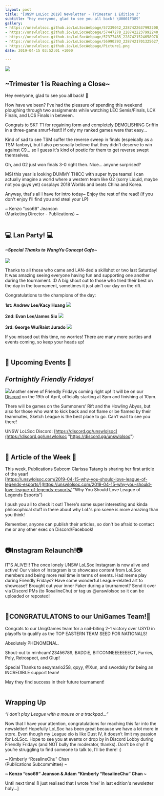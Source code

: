 ```yaml
---
layout: post
title: "[UNSW LoLSoc 2019] Newsletter - Trimester 1 Edition 3"
subtitle: "Hey everyone, glad to see you all back! \U0001F389"
gallery:
- https://unswlolsoc.github.io/LoLSocWebpage/57239042_2287422637992200_6616593987903946752_o.jpg
- https://unswlolsoc.github.io/LoLSocWebpage/57447278_2287422237992240_5652502846474551296_o.jpg
- https://unswlolsoc.github.io/LoLSocWebpage/57377485_2287421524658978_5361215961141608448_o.jpg
- https://unswlolsoc.github.io/LoLSocWebpage/56990293_2287421701325627_2229832292916789248_o.jpg
- https://unswlolsoc.github.io/LoLSocWebpage/Picture1.png
date: 2019-04-15 03:52:01 +1000

---
```

![](https://unswlolsoc.github.io/LoLSocWebpage/uploads/Picture1.png)

## \~Trimester 1 is Reaching a Close\~

Hey everyone, glad to see you all back! 🎉

How have we been? I've had the pleasure of spending this weekend ploughing through two assignments while watching LEC Semis/Finals, LCK Finals, and LCS Finals in between.

Congrats to SKT T1 for regaining form and completely DEMOLISHING Griffin in a three-game smurf-fest!! If only my ranked games were that easy...

Kind of sad to see TSM suffer the reverse sweep in finals (espeically as a TSM fanboy), but I also personally believe that they didn't deserve to win against C9... so I guess it's kind of poetic for them to get reverse swept themselves.

Oh, and G2 just won finals 3-0 right then. Nice... anyone surprised?

MSI this year is looking DUMMY THICC with super hype teams! I can actually imagine a world where a western team like G2 (sorry Liquid, maybe not you guys yet) cosplays 2018 Worlds and beats China and Korea.

Anyway, that's all I have for intro today\~ Enjoy the rest of the read! (if you don't enjoy I'll find you and steal your LP)

\~ Kenzo “cso69” Jeanson  
(Marketing Director - Publications) \~
<br><br>

## 💻 Lan Party! 💻

#### _\~Special Thanks to WangYu Concept Cafe\~_

![](https://unswlolsoc.github.io/LoLSocWebpage/uploads/57239042_2287422637992200_6616593987903946752_o.jpg)

Thanks to all those who came and LAN-ded a skillshot or two last Saturday! It was amazing seeing everyone having fun and supporting one another during the tournament. :D A big shout out to those who tried their best on the day in the tournament, sometimes it just ain't our day on the rift.

Congratulations to the champions of the day:

**1st: Andrew Lee/Kacy Huang**
![](https://unswlolsoc.github.io/LoLSocWebpage/uploads/57447278_2287422237992240_5652502846474551296_o.jpg)
<br><br>
**2nd: Evan Lee/James Siu**
![](https://unswlolsoc.github.io/LoLSocWebpage/uploads/57377485_2287421524658978_5361215961141608448_o.jpg)
<br><br>
**3rd: George Wu/Raist Jurado**
![](https://unswlolsoc.github.io/LoLSocWebpage/uploads/56990293_2287421701325627_2229832292916789248_o.jpg)

If you missed out this time, no worries! There are many more parties and events coming, so keep your heads up!
<br><br>

## 🔮 Upcoming Events 🔮

## _Fortnightly Friendly Fridays!_

![](https://unswlolsoc.github.io/LoLSocWebpage/uploads/fb20c49c-18f9-4f1c-bee1-729891b90884-1.jpg)Another serve of Friendly Fridays coming right up! It will be on our [Discord](http://discord.gg/unswlolsoc) on the 19th of April, officially starting at 8pm and finishing at 10pm.

There will be games on the Summoners’ Rift and the Howling Abyss, but also for those who want to kick back and not flame or be flamed by their teammates, Sketch League is the best place to go. Can’t wait to see you there!

UNSW LoLSoc Discord: [https://discord.gg/unswlolsoc](https://discord.gg/unswlolsoc "https://discord.gg/unswlolsoc")
<br><br>

## 📰 Article of the Week 📰

This week, Publications Subcom Clarissa Tatang is sharing her first article of the year!  
[https://unswlolsoc.com/2019-04-15-why-you-should-love-league-of-legends-esports/](https://unswlolsoc.com/2019-04-15-why-you-should-love-league-of-legends-esports/ "Why You Should Love League of Legends Esports")

I push you all to check it out! There's some super interesting and kinda philosophical stuff in there about why LoL's pro scene is more amazing than you think!

Remember, anyone can publish their articles, so don't be afraid to contact me or any other exec on Discord/Facebook!
<br><br>

## 📷Instagram Relaunch!📷

IT'S ALIVE!!! The once lonely UNSW LoLSoc Instagram is now alive and active! Our vision of Instagram is to showcase content from LoLSoc members and being more real time in terms of events. Had meme play during Friendly Fridays? Have some wonderful League-related art to showcase? Brought out your inner Faker during a tournament? Send it over via Discord PMs (to RosalineChu) or tag us @unswlolsoc so it can be uploaded or reposted!
<br><br>

## 🎉CONGRATULATONS to our UniGames Team!🎉

Congrats to our UnigGames team for a nail-biting 2-1 victory over USYD in playoffs to qualify as the TOP EASTERN TEAM SEED FOR NATIONALS!

Absolutely PHENOMENAL.

Shout-out to minhcam123456789, BADDiE, BITCONNEEEEEEECT, Furries, Poly, Retrospect, and Glup!

Special Thanks to sexymario258, qoyy, @Xun, and swordsky for being an INCREDIBLE support team!

May they find success in their future tournament!
<br><br>

## Wrapping Up

_“I don’t play League with a mouse or a trackpad…”_

Now that I have your attention, congratulations for reaching this far into the newsletter! Hopefully LoLSoc has been great because we have a lot more in store. Even though my League elo is like Dust IV, it doesn’t limit my passion for LoLSoc. Hope to see you at events or drop by in Discord Lobby during Friendly Fridays (and NOT bully the moderator, thanks). Don’t be shy! If you’re struggling to find someone to talk to, I’ll be there! :)

\~ Kimberly “RosalineChu” Chan  
(Publications Subcommittee) \~

**\~ Kenzo “cso69” Jeanson & Adam “Kimberly “RosalineChu” Chan \~**

Until next time! \[I just realised that I wrote 'tine' in last edition's newsletter holy...\]